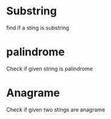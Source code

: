 # Substring
find if a sting is substring

# palindrome
Check if given string is palindrome

# Anagrame
Check if given two stings are anagrame